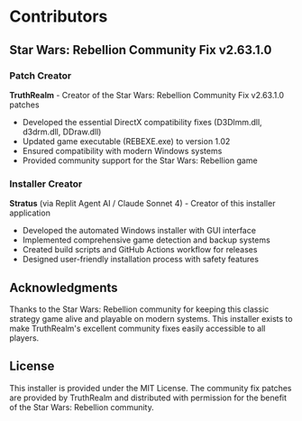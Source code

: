 # Contributors

## Star Wars: Rebellion Community Fix v2.63.1.0

### Patch Creator
**TruthRealm** - Creator of the Star Wars: Rebellion Community Fix v2.63.1.0 patches
- Developed the essential DirectX compatibility fixes (D3Dlmm.dll, d3drm.dll, DDraw.dll)
- Updated game executable (REBEXE.exe) to version 1.02
- Ensured compatibility with modern Windows systems
- Provided community support for the Star Wars: Rebellion game

### Installer Creator
**Stratus** (via Replit Agent AI / Claude Sonnet 4) - Creator of this installer application
- Developed the automated Windows installer with GUI interface
- Implemented comprehensive game detection and backup systems
- Created build scripts and GitHub Actions workflow for releases
- Designed user-friendly installation process with safety features

## Acknowledgments

Thanks to the Star Wars: Rebellion community for keeping this classic strategy game alive and playable on modern systems. This installer exists to make TruthRealm's excellent community fixes easily accessible to all players.

## License

This installer is provided under the MIT License. The community fix patches are provided by TruthRealm and distributed with permission for the benefit of the Star Wars: Rebellion community.